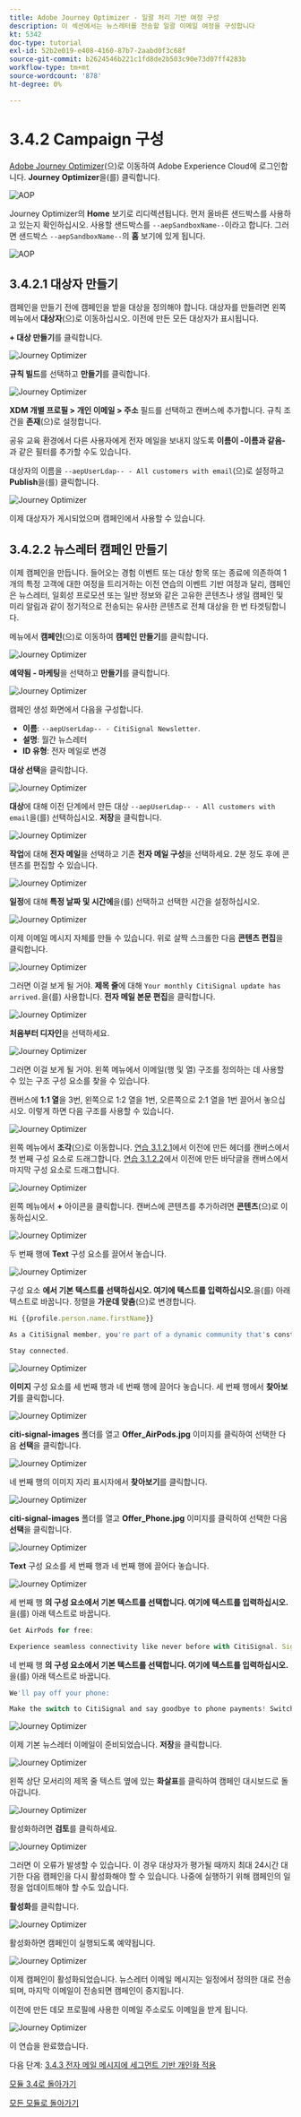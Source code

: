 ```yaml
---
title: Adobe Journey Optimizer - 일괄 처리 기반 여정 구성
description: 이 섹션에서는 뉴스레터를 전송할 일괄 이메일 여정을 구성합니다
kt: 5342
doc-type: tutorial
exl-id: 52b2e019-e408-4160-87b7-2aabd0f3c68f
source-git-commit: b2624546b221c1fd8de2b503c90e73d07ff4283b
workflow-type: tm+mt
source-wordcount: '878'
ht-degree: 0%

---
```


# 3.4.2 Campaign 구성

[Adobe Journey Optimizer](https://experience.adobe.com)(으)로 이동하여 Adobe Experience Cloud에 로그인합니다. **Journey Optimizer**&#x200B;을(를) 클릭합니다.

![AOP](./../../../modules/ajo-b2c/module3.1/images/acophome.png)

Journey Optimizer의 **Home** 보기로 리디렉션됩니다. 먼저 올바른 샌드박스를 사용하고 있는지 확인하십시오. 사용할 샌드박스를 `--aepSandboxName--`이라고 합니다. 그러면 샌드박스 `--aepSandboxName--`의 **홈** 보기에 있게 됩니다.

![AOP](./../../../modules/ajo-b2c/module3.1/images/acoptriglp.png)


## 3.4.2.1 대상자 만들기

캠페인을 만들기 전에 캠페인을 받을 대상을 정의해야 합니다. 대상자를 만들려면 왼쪽 메뉴에서 **대상자**(으)로 이동하십시오. 이전에 만든 모든 대상자가 표시됩니다.

**+ 대상 만들기**&#x200B;를 클릭합니다.

![Journey Optimizer](./images/audcampaign1.png)

**규칙 빌드**&#x200B;를 선택하고 **만들기**&#x200B;를 클릭합니다.

![Journey Optimizer](./images/audcampaign2.png)

**XDM 개별 프로필 > 개인 이메일 > 주소** 필드를 선택하고 캔버스에 추가합니다. 규칙 조건을 **존재**(으)로 설정합니다.

공유 교육 환경에서 다른 사용자에게 전자 메일을 보내지 않도록 **이름이 -이름과 같음-**&#x200B;과 같은 필터를 추가할 수도 있습니다.

대상자의 이름을 `--aepUserLdap-- - All customers with email`(으)로 설정하고 **Publish**&#x200B;을(를) 클릭합니다.

![Journey Optimizer](./images/audcampaign3.png)

이제 대상자가 게시되었으며 캠페인에서 사용할 수 있습니다.

## 3.4.2.2 뉴스레터 캠페인 만들기

이제 캠페인을 만듭니다. 들어오는 경험 이벤트 또는 대상 항목 또는 종료에 의존하여 1개의 특정 고객에 대한 여정을 트리거하는 이전 연습의 이벤트 기반 여정과 달리, 캠페인은 뉴스레터, 일회성 프로모션 또는 일반 정보와 같은 고유한 콘텐츠나 생일 캠페인 및 미리 알림과 같이 정기적으로 전송되는 유사한 콘텐츠로 전체 대상을 한 번 타겟팅합니다.

메뉴에서 **캠페인**(으)로 이동하여 **캠페인 만들기**&#x200B;를 클릭합니다.

![Journey Optimizer](./images/oc43.png)

**예약됨 - 마케팅**&#x200B;을 선택하고 **만들기**&#x200B;를 클릭합니다.

![Journey Optimizer](./images/campaign1.png)

캠페인 생성 화면에서 다음을 구성합니다.

- **이름**: `--aepUserLdap-- - CitiSignal Newsletter`.
- **설명**: 월간 뉴스레터
- **ID 유형**: 전자 메일로 변경

**대상 선택**&#x200B;을 클릭합니다.

![Journey Optimizer](./images/campaign2.png)

**대상**&#x200B;에 대해 이전 단계에서 만든 대상 `--aepUserLdap-- - All customers with email`을(를) 선택하십시오. **저장**&#x200B;을 클릭합니다.

![Journey Optimizer](./images/campaign2a.png)

**작업**&#x200B;에 대해 **전자 메일**&#x200B;을 선택하고 기존 **전자 메일 구성**&#x200B;을 선택하세요. 2분 정도 후에 콘텐츠를 편집할 수 있습니다.

![Journey Optimizer](./images/campaign3.png)

**일정**&#x200B;에 대해 **특정 날짜 및 시간에**&#x200B;을(를) 선택하고 선택한 시간을 설정하십시오.

![Journey Optimizer](./images/campaign4.png)

이제 이메일 메시지 자체를 만들 수 있습니다. 위로 살짝 스크롤한 다음 **콘텐츠 편집**&#x200B;을 클릭합니다.

![Journey Optimizer](./images/campaign5.png)

그러면 이걸 보게 될 거야. **제목 줄**&#x200B;에 대해 `Your monthly CitiSignal update has arrived.`을(를) 사용합니다. **전자 메일 본문 편집**&#x200B;을 클릭합니다.

![Journey Optimizer](./images/campaign6.png)

**처음부터 디자인**&#x200B;을 선택하세요.

![Journey Optimizer](./images/campaign7.png)

그러면 이걸 보게 될 거야. 왼쪽 메뉴에서 이메일(행 및 열) 구조를 정의하는 데 사용할 수 있는 구조 구성 요소를 찾을 수 있습니다.

캔버스에 **1:1 열**&#x200B;을 3번, 왼쪽으로 1:2 열을 1번, 오른쪽으로 2:1 열을 1번 끌어서 놓으십시오. 이렇게 하면 다음 구조를 사용할 수 있습니다.

![Journey Optimizer](./images/campaign8.png)

왼쪽 메뉴에서 **조각**(으)로 이동합니다. [연습 3.1.2.1](./../module3.1/ex2.md)에서 이전에 만든 헤더를 캔버스에서 첫 번째 구성 요소로 드래그합니다. [연습 3.1.2.2](./../module3.1/ex2.md)에서 이전에 만든 바닥글을 캔버스에서 마지막 구성 요소로 드래그합니다.

![Journey Optimizer](./images/campaign9.png)

왼쪽 메뉴에서 **+** 아이콘을 클릭합니다. 캔버스에 콘텐츠를 추가하려면 **콘텐츠**(으)로 이동하십시오.

![Journey Optimizer](./images/campaign10.png)

두 번째 행에 **Text** 구성 요소를 끌어서 놓습니다.

![Journey Optimizer](./images/campaign11.png)

구성 요소 **에서 기본 텍스트를 선택하십시오. 여기에 텍스트를 입력하십시오.**&#x200B;을(를) 아래 텍스트로 바꿉니다. 정렬을 **가운데 맞춤**(으)로 변경합니다.

```javascript
Hi {{profile.person.name.firstName}}

As a CitiSignal member, you're part of a dynamic community that's constantly evolving to meet your needs. We're committed to delivering innovative solutions that enhance your digital lifestyle and keep you ahead of the curve.

Stay connected.
```

![Journey Optimizer](./images/campaign12.png)

**이미지** 구성 요소를 세 번째 행과 네 번째 행에 끌어다 놓습니다. 세 번째 행에서 **찾아보기**&#x200B;를 클릭합니다.

![Journey Optimizer](./images/campaign13.png)

**citi-signal-images** 폴더를 열고 **Offer_AirPods.jpg** 이미지를 클릭하여 선택한 다음 **선택**&#x200B;을 클릭합니다.

![Journey Optimizer](./images/campaign14.png)

네 번째 행의 이미지 자리 표시자에서 **찾아보기**&#x200B;를 클릭합니다.

![Journey Optimizer](./images/campaign15.png)

**citi-signal-images** 폴더를 열고 **Offer_Phone.jpg** 이미지를 클릭하여 선택한 다음 **선택**&#x200B;을 클릭합니다.

![Journey Optimizer](./images/campaign16.png)

**Text** 구성 요소를 세 번째 행과 네 번째 행에 끌어다 놓습니다.

![Journey Optimizer](./images/campaign17.png)

세 번째 행 **의 구성 요소에서 기본 텍스트를 선택합니다. 여기에 텍스트를 입력하십시오.**&#x200B;을(를) 아래 텍스트로 바꿉니다.

```javascript
Get AirPods for free:

Experience seamless connectivity like never before with CitiSignal. Sign up for select premium plans and receive a complimentary pair of Apple AirPods. Stay connected in style with our unbeatable offer.
```

네 번째 행 **의 구성 요소에서 기본 텍스트를 선택합니다. 여기에 텍스트를 입력하십시오.**&#x200B;을(를) 아래 텍스트로 바꿉니다.

```javascript
We'll pay off your phone:

Make the switch to CitiSignal and say goodbye to phone payments! Switching to CitiSignal has never been more rewarding. Say farewell to hefty phone bills as we help pay off your phone, up to 800$!
```

![Journey Optimizer](./images/campaign18.png)

이제 기본 뉴스레터 이메일이 준비되었습니다. **저장**&#x200B;을 클릭합니다.

![Journey Optimizer](./images/ready.png)

왼쪽 상단 모서리의 제목 줄 텍스트 옆에 있는 **화살표**&#x200B;를 클릭하여 캠페인 대시보드로 돌아갑니다.

![Journey Optimizer](./images/campaign19.png)

활성화하려면 **검토**&#x200B;를 클릭하세요.

![Journey Optimizer](./images/campaign20.png)

그러면 이 오류가 발생할 수 있습니다. 이 경우 대상자가 평가될 때까지 최대 24시간 대기한 다음 캠페인을 다시 활성화해야 할 수 있습니다. 나중에 실행하기 위해 캠페인의 일정을 업데이트해야 할 수도 있습니다.

**활성화**&#x200B;를 클릭합니다.

![Journey Optimizer](./images/campaign21.png)

활성화하면 캠페인이 실행되도록 예약됩니다.

![Journey Optimizer](./images/campaign22.png)

이제 캠페인이 활성화되었습니다. 뉴스레터 이메일 메시지는 일정에서 정의한 대로 전송되며, 마지막 이메일이 전송되면 캠페인이 중지됩니다.

이전에 만든 데모 프로필에 사용한 이메일 주소로도 이메일을 받게 됩니다.

![Journey Optimizer](./images/campaign23.png)

이 연습을 완료했습니다.

다음 단계: [3.4.3 전자 메일 메시지에 세그먼트 기반 개인화 적용](./ex3.md)

[모듈 3.4로 돌아가기](./journeyoptimizer.md)

[모든 모듈로 돌아가기](../../../overview.md)
